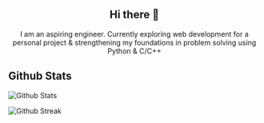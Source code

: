 <h2 align=center>Hi there 👋</h2>

<p align=center>I am an aspiring engineer. Currently exploring web development for a personal project & strengthening my foundations in problem solving using Python & C/C++</p>

<!--
**karthi1048/karthi1048** is a ✨ _special_ ✨ repository because its `README.md` (this file) appears on your GitHub profile.

Here are some ideas to get you started:

- 🔭 I’m currently working on ...
- 🌱 I’m currently learning ...
- 👯 I’m looking to collaborate on ...
- 🤔 I’m looking for help with ...
- 💬 Ask me about ...
- 📫 How to reach me: ...
- 😄 Pronouns: ...
- ⚡ Fun fact: ...
-->

## Github Stats

![Github Stats](https://github-readme-stats.vercel.app/api?username=karthi1048&theme=gotham&hide_border=false&include_all_commits=false&count_private=false&border_radius=10%&show_icons=true&card_width=495px&rank_icon=github)

![Github Streak](https://github-readme-streak-stats.herokuapp.com/?user=karthi1048&theme=gotham&hide_border=false&border_radius=2%)
